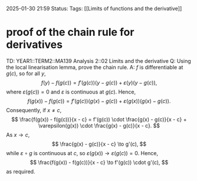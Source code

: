 2025-01-30 21:59
Status: 
Tags: [[Limits of functions and the derivative]]
# proof of the chain rule for derivatives

TD: YEAR1::TERM2::MA139 Analysis 2::02 Limits and the derivative
Q: Using the local linearisation lemma, prove the chain rule.
A: $f$ is differentiable at $g(c)$, so for all $y$,
$$
f(y) - f(g(c)) = f'(g(c))(y - g(c)) + \varepsilon(y)(y - g(c)),
$$
where $\varepsilon(g(c)) = 0$ and $\varepsilon$ is continuous at $g(c)$. Hence,
$$
f(g(x)) - f(g(c)) = f'(g(c))(g(x) - g(c)) + \varepsilon(g(x))(g(x) - g(c)).
$$
Consequently, if $x \neq c$,
$$
\frac{f(g(x)) - f(g(c))}{x - c} = f'(g(c)) \cdot \frac{g(x) - g(c)}{x - c} + \varepsilon(g(x)) \cdot \frac{g(x) - g(c)}{x - c}.
$$
As $x \to c$,
$$
\frac{g(x) - g(c)}{x - c} \to g'(c),
$$
while $\varepsilon \circ g$ is continuous at $c$, so $\varepsilon(g(x)) \to \varepsilon(g(c)) = 0$. Hence,
$$
\frac{f(g(x)) - f(g(c))}{x - c} \to f'(g(c)) \cdot g'(c),
$$
as required.
<!--ID: 1738274922543-->
